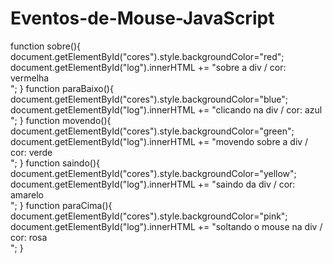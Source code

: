 # Eventos-de-Mouse-JavaScript

function sobre(){
  document.getElementById("cores").style.backgroundColor="red";
  document.getElementById("log").innerHTML += "sobre a div / cor: vermelha<br>";
}
function paraBaixo(){
  document.getElementById("cores").style.backgroundColor="blue";
  document.getElementById("log").innerHTML += "clicando na div / cor: azul<br>";
}
function movendo(){
  document.getElementById("cores").style.backgroundColor="green";
  document.getElementById("log").innerHTML += "movendo sobre a div / cor: verde<br>";
}
function saindo(){
  document.getElementById("cores").style.backgroundColor="yellow";
  document.getElementById("log").innerHTML += "saindo da div / cor: amarelo<br>";
}
function paraCima(){
  document.getElementById("cores").style.backgroundColor="pink";
  document.getElementById("log").innerHTML += "soltando o mouse na div / cor: rosa<br>";
}
